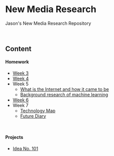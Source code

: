 # New Media Research

Jason's New Media Research Repository

<br>

## Content

#### Homework

* [Week 3](homework/02.07.answers.md)
* [Week 4](homework/02.14.new.tech.md)
* Week 5
  * [What is the Internet and how it came to be](homework/02.21.what.is.the.internet.md)
  * [Background research of machine learning](homework/02.21.machine.learning.background.research.md)
* [Week 6](homework/02.28.answers.md)
* Week 7
  * [Technology Map](homework/03.07.tech.map.md)
  * [Future Diary](homework/03.07.future.diary.md)

<br>

#### Projects

* [Idea No. 101](idea-101)